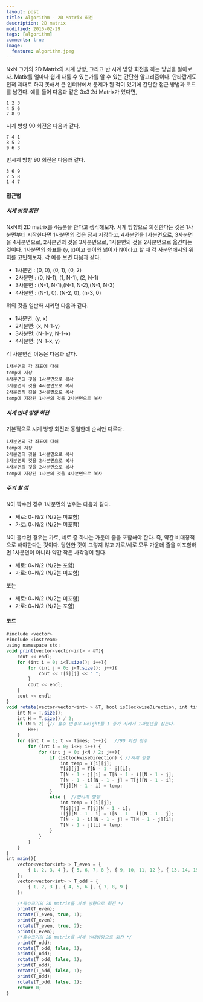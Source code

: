 ```yaml
---
layout: post
title: Algorithm - 2D Matrix 회전 
description: 2D matrix 
modified: 2016-02-29
tags: [algorithm]
comments: true
image:
  feature: algorithm.jpeg
---
```

NxN 크기의 2D Matrix의 시계 방향, 그리고 반 시계 방향 회전을 하는 방법을 알아보자. Matix를 얼마나 쉽게 다룰 수 있는가를 알 수 있는 간단한 알고리즘이다. 
안타깝게도 전혀 제대로 하지 못해서 큰 인터뷰에서 문제가 된 적이 있기에 간단한 접근 방법과 코드를 남긴다. 
예를 들어 다음과 같은 3x3 2d Matrix가 있다면,

```
1 2 3
4 5 6
7 8 9
```

시계 방향 90 회전은 다음과 같다. 

```
7 4 1
8 5 2
9 6 3
```

반시계 방향 90 회전은 다음과 같다. 

```
3 6 9
2 5 8
1 4 7
```

#### 접근법

##### 시계 방향 회전

NxN의 2D matrix를 4등분을 한다고 생각해보자. 시계 방향으로 회전한다는 것은 1사분면부터 시작한다면 1사분면의 것은 잠시 저장하고, 4사분면을 1사분면으로, 3사분면을 4사분면으로, 2사분면의 것을 3사분면으로, 1사분면의 것을 2사분면으로 옮긴다는 것이다. 
1사분면의 좌표를 (y, x)이고 높이와 넓이가 N이라고 할 때 각 사분면에서의 위치를 고민해보자. 각 예를 보면 다음과 같다. 

- 1사분면 : (0, 0),    (0, 1),    (0, 2)
- 2사분면 : (0, N-1),  (1, N-1),  (2, N-1)
- 3사분면 : (N-1, N-1),(N-1, N-2),(N-1, N-3)
- 4사분면 : (N-1, 0),  (N-2, 0),  (n-3, 0)

위의 것을 일반화 시키면 다음과 같다. 

- 1사분면: (y, x)
- 2사분면: (x, N-1-y)
- 3사분면: (N-1-y, N-1-x)
- 4사분면: (N-1-x, y)

각 사분면간 이동은 다음과 같다.

```
1사분면의 각 좌표에 대해 
temp에 저장
4사분면의 것을 1사분면으로 복사
3사분면의 것을 4사분면으로 복사
2사분면의 것을 3사분면으로 복사
temp에 저장된 1사분의 것을 2사분면으로 복사
```

##### 시계 반대 방향 회전 

기본적으로 시계 방향 회전과 동일한데 순서만 다르다. 

```
1사분면의 각 좌표에 대해 
temp에 저장
2사분면의 것을 1사분면으로 복사
3사분면의 것을 2사분면으로 복사
4사분면의 것을 2사분면으로 복사
temp에 저장된 1사분의 것을 4사분면으로 복사
```

##### 주의 할 점 

N이 짝수인 경우 1사분면의 범위는 다음과 같다. 

- 세로: 0~N/2 (N/2는 미포함)
- 가로: 0~N/2 (N/2는 미포함)

N이 홀수인 경우는 가로, 세로 중 하나는 가운데 줄을 포함해야 한다. 즉, 약간 비대칭적으로 해야한다는 것이다. 당연한 것이 그렇지 않고 가로/세로 모두 가운데 줄을 미포함하면 1사분면이 아니라 약간 작은 사각형이 된다. 

- 세로: 0~N/2 (N/2는 포함)
- 가로: 0~N/2 (N/2는 미포함)

또는 

- 세로: 0~N/2 (N/2는 미포함)
- 가로: 0~N/2 (N/2는 포함)

#### 코드 

```javascript
#include <vector>
#include <iostream>
using namespace std;
void print(vector<vector<int> > &T){
	cout << endl;
	for (int i = 0; i<T.size(); i++){
		for (int j = 0; j<T.size(); j++){
			cout << T[i][j] << " ";
		}
		cout << endl;
	}
	cout << endl;
}
void rotate(vector<vector<int> > &T, bool isClockwiseDirection, int times){
	int N = T.size();
	int H = T.size() / 2;
	if (N % 2) {// 홀수 인경우 Height를 1 증가 시켜서 1사분면을 잡는다. 
		H++;
	}
	for (int t = 1; t <= times; t++){	//90 회전 횟수 
		for (int i = 0; i<H; i++) {	
			for (int j = 0; j<N / 2; j++){
				if (isClockwiseDirection) {	//시계 방향
					int temp = T[i][j];
					T[i][j] = T[N - 1 - j][i];
					T[N - 1 - j][i] = T[N - 1 - i][N - 1 - j];
					T[N - 1 - i][N - 1 - j] = T[j][N - 1 - i];
					T[j][N - 1 - i] = temp;
				}
				else {	//반시계 방향
					int temp = T[i][j];
					T[i][j] = T[j][N - 1 - i];
					T[j][N - 1 - i] = T[N - 1 - i][N - 1 - j];
					T[N - 1 - i][N - 1 - j] = T[N - 1 - j][i];
					T[N - 1 - j][i] = temp;
				}
			}
		}
	}
}
int main(){
	vector<vector<int> > T_even = { 
		{ 1, 2, 3, 4 }, { 5, 6, 7, 8 }, { 9, 10, 11, 12 }, { 13, 14, 15, 16 } 
	};
	vector<vector<int> > T_odd = { 
		{ 1, 2, 3 }, { 4, 5, 6 }, { 7, 8, 9 } 
	};

	/*짝수크기의 2D matrix를 시계 방향으로 회전 */
	print(T_even);
	rotate(T_even, true, 1);
	print(T_even);
	rotate(T_even, true, 2);
	print(T_even);
	/*홀수크기의 2D matrix를 시계 반대방향으로 회전 */
	print(T_odd);
	rotate(T_odd, false, 1);
	print(T_odd);
	rotate(T_odd, false, 1);
	print(T_odd);
	rotate(T_odd, false, 1);
	print(T_odd);
	rotate(T_odd, false, 1);
	return 0;
}
```
